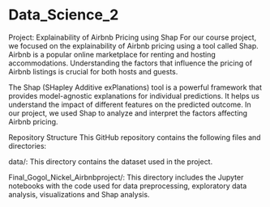 # Data_Science_2

Project: Explainability of Airbnb Pricing using Shap
For our course project, we focused on the explainability of Airbnb pricing using a tool called Shap. Airbnb is a popular online marketplace for renting and hosting accommodations. Understanding the factors that influence the pricing of Airbnb listings is crucial for both hosts and guests.

The Shap (SHapley Additive exPlanations) tool is a powerful framework that provides model-agnostic explanations for individual predictions. It helps us understand the impact of different features on the predicted outcome. In our project, we used Shap to analyze and interpret the factors affecting Airbnb pricing.

Repository Structure
This GitHub repository contains the following files and directories:

data/: This directory contains the dataset used in the project.


Final_Gogol_Nickel_Airbnbproject/: This directory includes the Jupyter notebooks with the code used for data preprocessing, exploratory data analysis, visualizations and Shap analysis.
